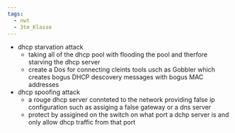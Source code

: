 ```yaml
---
tags:
  - nwt
  - 3te_Klasse
---
```

- dhcp starvation attack
	- taking all of the dhcp pool with flooding the pool and therfore starving the dhcp server
	- create a Dos for connecting cleints tools usch as Gobbler which creates bogus DHCP descovery messages with bogus MAC addresses
- dhcp spoofing attack
	- a rouge dhcp server connteted to the network providing false ip configuration such as assiging a false gateway or a dns server
	- protect by assigined on the switch on what port a dchp server is and only allow dhcp traffic from that port